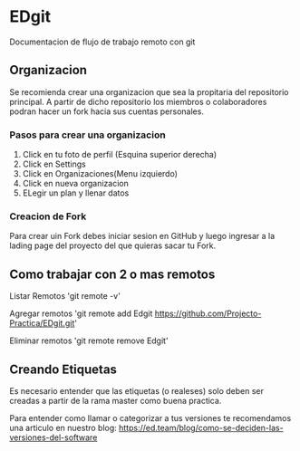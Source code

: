 # EDgit
Documentacion de flujo de trabajo remoto con git

## Organizacion

Se recomienda crear una organizacion que sea la propitaria del repositorio principal. A partir de dicho repositorio los miembros o colaboradores podran hacer un fork hacia sus cuentas personales.

### Pasos para crear una organizacion
1. Click en tu foto de perfil (Esquina superior derecha)
2. Click en Settings
3. Click en Organizaciones(Menu izquierdo)
4. Click en nueva organizacion
5. ELegir un plan y llenar datos

### Creacion de Fork

Para crear uin Fork debes iniciar sesion en GitHub y luego ingresar a la lading page del proyecto del que quieras sacar tu Fork.

## Como trabajar con 2 o mas remotos

Listar Remotos
'git remote -v'

Agregar remotos 
'git remote add Edgit https://github.com/Projecto-Practica/EDgit.git'

Eliminar remotos
'git remote remove Edgit'

## Creando Etiquetas

Es necesario entender que las etiquetas (o realeses) solo deben ser creadas a partir de la rama master como buena practica. 

Para entender como llamar o categorizar a tus versiones te recomendamos una articulo en nuestro blog: https://ed.team/blog/como-se-deciden-las-versiones-del-software
